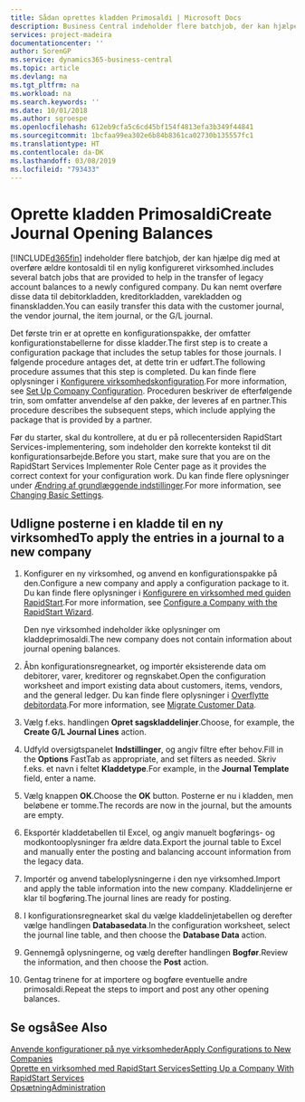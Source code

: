 ```yaml
---
title: Sådan oprettes kladden Primosaldi | Microsoft Docs
description: Business Central indeholder flere batchjob, der kan hjælpe dig med at overføre ældre kontosaldi til en nylig konfigureret virksomhed. Du kan nemt overføre disse data med posteringer.
services: project-madeira
documentationcenter: ''
author: SorenGP
ms.service: dynamics365-business-central
ms.topic: article
ms.devlang: na
ms.tgt_pltfrm: na
ms.workload: na
ms.search.keywords: ''
ms.date: 10/01/2018
ms.author: sgroespe
ms.openlocfilehash: 612eb9cfa5c6cd45bf154f4813efa3b349f44841
ms.sourcegitcommit: 1bcfaa99ea302e6b84b8361ca02730b135557fc1
ms.translationtype: HT
ms.contentlocale: da-DK
ms.lasthandoff: 03/08/2019
ms.locfileid: "793433"
---
```

# <a name="create-journal-opening-balances"></a><span data-ttu-id="31fbb-104">Oprette kladden Primosaldi</span><span class="sxs-lookup"><span data-stu-id="31fbb-104">Create Journal Opening Balances</span></span>
[!INCLUDE[d365fin](includes/d365fin_md.md)] <span data-ttu-id="31fbb-105">indeholder flere batchjob, der kan hjælpe dig med at overføre ældre kontosaldi til en nylig konfigureret virksomhed.</span><span class="sxs-lookup"><span data-stu-id="31fbb-105">includes several batch jobs that are provided to help in the transfer of legacy account balances to a newly configured company.</span></span> <span data-ttu-id="31fbb-106">Du kan nemt overføre disse data til debitorkladden, kreditorkladden, varekladden og finanskladden.</span><span class="sxs-lookup"><span data-stu-id="31fbb-106">You can easily transfer this data with the customer journal, the vendor journal, the item journal, or the G/L journal.</span></span>

<span data-ttu-id="31fbb-107">Det første trin er at oprette en konfigurationspakke, der omfatter konfigurationstabellerne for disse kladder.</span><span class="sxs-lookup"><span data-stu-id="31fbb-107">The first step is to create a configuration package that includes the setup tables for those journals.</span></span> <span data-ttu-id="31fbb-108">I følgende procedure antages det, at dette trin er udført.</span><span class="sxs-lookup"><span data-stu-id="31fbb-108">The following procedure assumes that this step is completed.</span></span> <span data-ttu-id="31fbb-109">Du kan finde flere oplysninger i [Konfigurere virksomhedskonfiguration](admin-set-up-company-configuration.md).</span><span class="sxs-lookup"><span data-stu-id="31fbb-109">For more information, see [Set Up Company Configuration](admin-set-up-company-configuration.md).</span></span> <span data-ttu-id="31fbb-110">Proceduren beskriver de efterfølgende trin, som omfatter anvendelse af den pakke, der leveres af en partner.</span><span class="sxs-lookup"><span data-stu-id="31fbb-110">This procedure describes the subsequent steps, which include applying the package that is provided by a partner.</span></span>  

<span data-ttu-id="31fbb-111">Før du starter, skal du kontrollere, at du er på rollecentersiden RapidStart Services-implementering, som indeholder den korrekte kontekst til dit konfigurationsarbejde.</span><span class="sxs-lookup"><span data-stu-id="31fbb-111">Before you start, make sure that you are on the RapidStart Services Implementer Role Center page as it provides the correct context for your configuration work.</span></span> <span data-ttu-id="31fbb-112">Du kan finde flere oplysninger under [Ændring af grundlæggende indstillinger](ui-change-basic-settings.md).</span><span class="sxs-lookup"><span data-stu-id="31fbb-112">For more information, see [Changing Basic Settings](ui-change-basic-settings.md).</span></span>

## <a name="to-apply-the-entries-in-a-journal-to-a-new-company"></a><span data-ttu-id="31fbb-113">Udligne posterne i en kladde til en ny virksomhed</span><span class="sxs-lookup"><span data-stu-id="31fbb-113">To apply the entries in a journal to a new company</span></span>  
1. <span data-ttu-id="31fbb-114">Konfigurer en ny virksomhed, og anvend en konfigurationspakke på den.</span><span class="sxs-lookup"><span data-stu-id="31fbb-114">Configure a new company and apply a configuration package to it.</span></span> <span data-ttu-id="31fbb-115">Du kan finde flere oplysninger i [Konfigurere en virksomhed med guiden RapidStart](admin-how-to-configure-a-company-with-the-rapidstart-wizard.md).</span><span class="sxs-lookup"><span data-stu-id="31fbb-115">For more information, see [Configure a Company with the RapidStart Wizard](admin-how-to-configure-a-company-with-the-rapidstart-wizard.md).</span></span>  

    <span data-ttu-id="31fbb-116">Den nye virksomhed indeholder ikke oplysninger om kladdeprimosaldi.</span><span class="sxs-lookup"><span data-stu-id="31fbb-116">The new company does not contain information about journal opening balances.</span></span>  

2. <span data-ttu-id="31fbb-117">Åbn konfigurationsregnearket, og importér eksisterende data om debitorer, varer, kreditorer og regnskabet.</span><span class="sxs-lookup"><span data-stu-id="31fbb-117">Open the configuration worksheet and import existing data about customers, items, vendors, and the general ledger.</span></span> <span data-ttu-id="31fbb-118">Du kan finde flere oplysninger i [Overflytte debitordata](admin-migrate-customer-data.md).</span><span class="sxs-lookup"><span data-stu-id="31fbb-118">For more information, see [Migrate Customer Data](admin-migrate-customer-data.md).</span></span>  
3. <span data-ttu-id="31fbb-119">Vælg f.eks. handlingen **Opret sagskladdelinjer**.</span><span class="sxs-lookup"><span data-stu-id="31fbb-119">Choose, for example, the **Create G/L Journal Lines** action.</span></span>  
4. <span data-ttu-id="31fbb-120">Udfyld oversigtspanelet **Indstillinger**, og angiv filtre efter behov.</span><span class="sxs-lookup"><span data-stu-id="31fbb-120">Fill in the **Options** FastTab as appropriate, and set filters as needed.</span></span> <span data-ttu-id="31fbb-121">Skriv f.eks. et navn i feltet **Kladdetype**.</span><span class="sxs-lookup"><span data-stu-id="31fbb-121">For example, in the **Journal Template** field, enter a name.</span></span>  
5. <span data-ttu-id="31fbb-122">Vælg knappen **OK**.</span><span class="sxs-lookup"><span data-stu-id="31fbb-122">Choose the **OK** button.</span></span> <span data-ttu-id="31fbb-123">Posterne er nu i kladden, men beløbene er tomme.</span><span class="sxs-lookup"><span data-stu-id="31fbb-123">The records are now in the journal, but the amounts are empty.</span></span>  
6. <span data-ttu-id="31fbb-124">Eksportér kladdetabellen til Excel, og angiv manuelt bogførings- og modkontooplysninger fra ældre data.</span><span class="sxs-lookup"><span data-stu-id="31fbb-124">Export the journal table to Excel and manually enter the posting and balancing account information from the legacy data.</span></span>
7. <span data-ttu-id="31fbb-125">Importér og anvend tabeloplysningerne i den nye virksomhed.</span><span class="sxs-lookup"><span data-stu-id="31fbb-125">Import and apply the table information into the new company.</span></span> <span data-ttu-id="31fbb-126">Kladdelinjerne er klar til bogføring.</span><span class="sxs-lookup"><span data-stu-id="31fbb-126">The journal lines are ready for posting.</span></span>  
8. <span data-ttu-id="31fbb-127">I konfigurationsregnearket skal du vælge kladdelinjetabellen og derefter vælge handlingen **Databasedata**.</span><span class="sxs-lookup"><span data-stu-id="31fbb-127">In the configuration worksheet, select the journal line table, and then choose the **Database Data** action.</span></span>  
9. <span data-ttu-id="31fbb-128">Gennemgå oplysningerne, og vælg derefter handlingen **Bogfør**.</span><span class="sxs-lookup"><span data-stu-id="31fbb-128">Review the information, and then choose the **Post** action.</span></span>  
10. <span data-ttu-id="31fbb-129">Gentag trinene for at importere og bogføre eventuelle andre primosaldi.</span><span class="sxs-lookup"><span data-stu-id="31fbb-129">Repeat the steps to import and post any other opening balances.</span></span>  

## <a name="see-also"></a><span data-ttu-id="31fbb-130">Se også</span><span class="sxs-lookup"><span data-stu-id="31fbb-130">See Also</span></span>  
[<span data-ttu-id="31fbb-131">Anvende konfigurationer på nye virksomheder</span><span class="sxs-lookup"><span data-stu-id="31fbb-131">Apply Configurations to New Companies</span></span>](admin-apply-configuration-to-new-companies.md)  
[<span data-ttu-id="31fbb-132">Oprette en virksomhed med RapidStart Services</span><span class="sxs-lookup"><span data-stu-id="31fbb-132">Setting Up a Company With RapidStart Services</span></span>](admin-set-up-a-company-with-rapidstart.md)  
[<span data-ttu-id="31fbb-133">Opsætning</span><span class="sxs-lookup"><span data-stu-id="31fbb-133">Administration</span></span>](admin-setup-and-administration.md)
